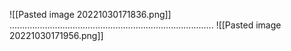 ![[Pasted image 20221030171836.png]]
.................................................................................
![[Pasted image 20221030171956.png]]
